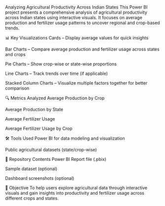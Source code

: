 Analyzing Agricultural Productivity Across Indian States
This Power BI project presents a comprehensive analysis of agricultural productivity across Indian states using interactive visuals. It focuses on average production and fertilizer usage patterns to uncover regional and crop-based trends.

📊 Key Visualizations
Cards – Display average values for quick insights

Bar Charts – Compare average production and fertilizer usage across states and crops

Pie Charts – Show crop-wise or state-wise proportions

Line Charts – Track trends over time (if applicable)

Stacked Column Charts – Visualize multiple factors together for better comparison

🔍 Metrics Analyzed
Average Production by Crop

Average Production by State

Average Fertilizer Usage

Average Fertilizer Usage by Crop

🛠️ Tools Used
Power BI for data modeling and visualization

Public agricultural datasets (state/crop-wise)

📁 Repository Contents
Power BI Report file (.pbix)

Sample dataset (optional)

Dashboard screenshots (optional)

📌 Objective
To help users explore agricultural data through interactive visuals and gain insights into productivity and fertilizer usage across different crops and states.
